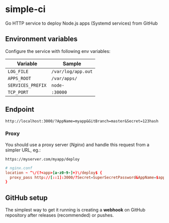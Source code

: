 # simple-ci
Go HTTP service to deploy Node.js apps (Systemd services) from GitHub

## Environment variables

Configure the service with following env variables:

Variable              | Sample
---                   | ---
`LOG_FILE`            | `/var/log/app.out`
`APPS_ROOT`           | `/var/apps/`
`SERVICES_PREFIX`     | `node-`
`TCP_PORT`            | `:30000`

## Endpoint

```http
http://localhost:3000/?AppName=myapp&GitBranch=master&Secret=123hash
```

### Proxy

You should use a proxy server (_Nginx_) and handle this request
from a simpler URL, eg.:

```http
https://myserver.com/myapp/deploy
```

```conf
# nginx.conf
location ~ ^\/(?<app>[a-z0-9-]+)\/deploy$ {
  proxy_pass http://[::1]:3000/?Secret=SuperSecretPassword&AppName=$app&GitBranch=master;
}
```

## GitHub setup

The simplest way to get it running is creating a **webhook** on GitHub
repository after releases (recommended) or pushes.
